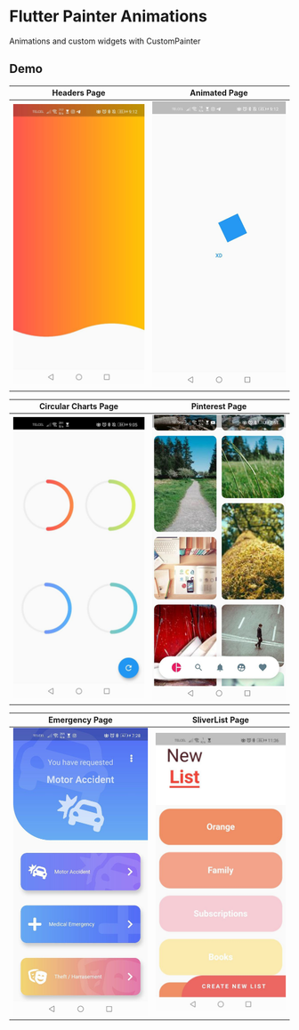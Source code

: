 # Flutter Painter Animations

Animations and custom widgets with CustomPainter

## Demo

| Headers Page | Animated Page |
| :-: | :-: |
| ![](https://github.com/urielexis64/flutter_animations/blob/51a5d664fc09010282785a38464da8c153003881/assets/headers%20page.jpeg) | ![](https://github.com/urielexis64/flutter_animations/blob/51a5d664fc09010282785a38464da8c153003881/assets/animated%20page.jpeg) |

| Circular Charts Page | Pinterest Page |
| :-: | :-: |
| ![](https://github.com/urielexis64/flutter_animations/blob/51a5d664fc09010282785a38464da8c153003881/assets/ciruclar%20charts%20page.jpeg) | ![](https://github.com/urielexis64/flutter_animations/blob/main/assets/pinterest.jpeg) |

| Emergency Page | SliverList Page |
| :-: | :-: |
| ![](https://github.com/urielexis64/flutter_animations/blob/main/assets/emergency%20layout.jpg) | ![](https://github.com/urielexis64/flutter_animations/blob/main/assets/sliverlist.jpg) |
